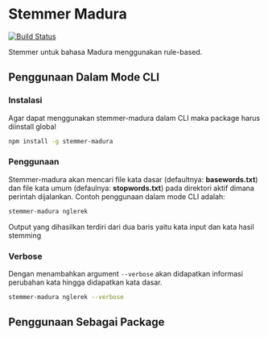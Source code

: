 # Stemmer Madura

[![Build Status](https://travis-ci.com/NazirArifin/stemmer-madura.svg?token=2v7QpAPuXVQmyEXNWo3j&branch=master)](https://travis-ci.com/NazirArifin/stemmer-madura)

Stemmer untuk bahasa Madura menggunakan rule-based.

## Penggunaan Dalam Mode CLI

### Instalasi

Agar dapat menggunakan stemmer-madura dalam CLI maka package harus diinstall global

```sh
npm install -g stemmer-madura
```

### Penggunaan

Stemmer-madura akan mencari file kata dasar (defaultnya: __basewords.txt__) dan file kata umum (defaulnya: __stopwords.txt__) pada direktori aktif dimana perintah dijalankan.  Contoh penggunaan dalam mode CLI adalah:

```sh
stemmer-madura nglerek
```

Output yang dihasilkan terdiri dari dua baris yaitu kata input dan kata hasil stemming

### Verbose

Dengan menambahkan argument ```--verbose``` akan didapatkan informasi perubahan kata hingga didapatkan kata dasar.

```sh
stemmer-madura nglerek --verbose
```

## Penggunaan Sebagai Package

